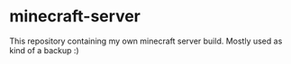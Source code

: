 # minecraft-server

This repository containing my own minecraft server build. 
Mostly used as kind of a backup :)
